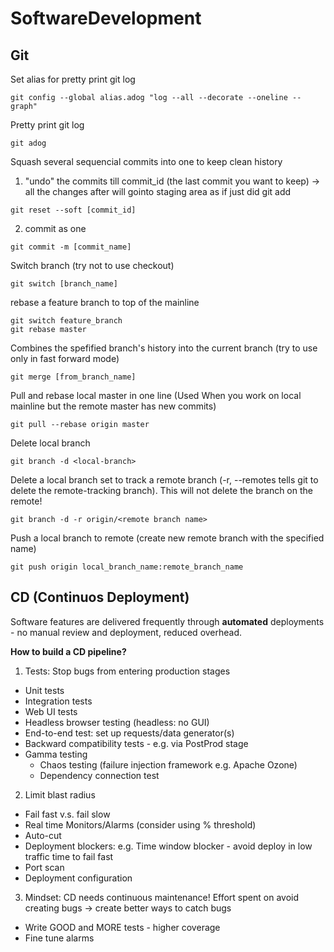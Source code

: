 # SoftwareDevelopment

## Git


Set alias for pretty print git log
```
git config --global alias.adog "log --all --decorate --oneline --graph" 
```

Pretty print git log
```
git adog
```

Squash several sequencial commits into one to keep clean history
1. "undo" the commits till commit_id (the last commit you want to keep) -> all the changes after will gointo staging area as if just did git add
```
git reset --soft [commit_id] 
```
2. commit as one
```
git commit -m [commit_name]
```

Switch branch (try not to use checkout)
```
git switch [branch_name]
```

rebase a feature branch to top of the mainline
```
git switch feature_branch
git rebase master
```

Combines the spefified branch's history into the current branch (try to use only in fast forward mode)
```
git merge [from_branch_name] 
```

Pull and rebase local master in one line (Used When you work on local mainline but the remote master has new commits)
```
git pull --rebase origin master
```

Delete local branch
```
git branch -d <local-branch>
```
  
Delete a local branch set to track a remote branch
(-r, --remotes tells git to delete the remote-tracking branch). This will not delete the branch on the remote!
```
git branch -d -r origin/<remote branch name>
```

Push a local branch to remote (create new remote branch with the specified name)
```
git push origin local_branch_name:remote_branch_name
```


## CD (Continuos Deployment)

Software features are delivered frequently through **automated** deployments - no manual review and deployment, reduced overhead.

**How to build a CD pipeline?**

1. Tests: Stop bugs from entering production stages
* Unit tests
* Integration tests
* Web UI tests
* Headless browser testing (headless: no GUI)
* End-to-end test: set up requests/data generator(s)
* Backward compatibility tests - e.g. via PostProd stage
* Gamma testing
  * Chaos testing (failure injection framework e.g. Apache Ozone)
  * Dependency connection test

2. Limit blast radius
* Fail fast v.s. fail slow
* Real time Monitors/Alarms (consider using % threshold)
* Auto-cut
* Deployment blockers: e.g. Time window blocker - avoid deploy in low traffic time to fail fast
* Port scan
* Deployment configuration

3. Mindset: CD needs continuous maintenance! Effort spent on avoid creating bugs -> create better ways to catch bugs
* Write GOOD and MORE tests - higher coverage
* Fine tune alarms
